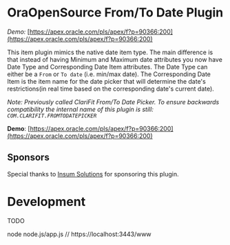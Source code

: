 # OraOpenSource From/To Date Plugin

*Demo:* [https://apex.oracle.com/pls/apex/f?p=90366:200](https://apex.oracle.com/pls/apex/f?p=90366:200)

This item plugin mimics the native date item type. The main difference is that instead of having Minimum and Maximum date attributes you now have Date Type and Corresponding Date Item attributes. The Date Type can either be a `From` or `To date` (i.e. min/max date). The Corresponding Date Item is the item name for the date picker that will determine the date's restrictions(in real time based on the corresponding date's current date).

*Note: Previously called ClariFit From/To Date Picker. To ensure backwards compatibility the internal name of this plugin is still: `COM.CLARIFIT.FROMTODATEPICKER`*


**Demo**: [https://apex.oracle.com/pls/apex/f?p=90366:200](https://apex.oracle.com/pls/apex/f?p=90366:200)

## Sponsors

Special thanks to [Insum Solutions](http://www.insum.ca) for sponsoring this plugin.

# Development

TODO

node node.js/app.js
// https://localhost:3443/www

